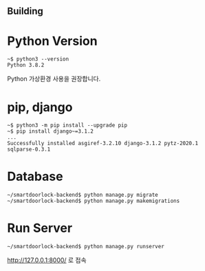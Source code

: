 ## Building

# Python Version

    ~$ python3 --version
    Python 3.8.2

Python 가상환경 사용을 권장합니다.

# pip, django

    ~$ python3 -m pip install --upgrade pip
    ~$ pip install django~=3.1.2
    ...
    Successfully installed asgiref-3.2.10 django-3.1.2 pytz-2020.1 sqlparse-0.3.1
    
# Database

    ~/smartdoorlock-backend$ python manage.py migrate
    ~/smartdoorlock-backend$ python manage.py makemigrations
    
# Run Server

    ~/smartdoorlock-backend$ python manage.py runserver
    
http://127.0.0.1:8000/ 로 접속
    
    
